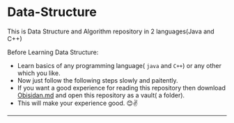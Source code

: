 # Data-Structure
This is Data Structure and Algorithm repository in 2 languages(Java and C++)

Before Learning Data Structure:
- Learn basics of any programming language( `java` and `C++`) or any other which you like.
- Now just follow the following steps slowly and paitently.
- If you want a good experience for reading this repository then download [Obisidan.md](https://obsidian.md/) and open this repository as a vault( a folder).
- This will make your experience good. 😊✌️

---

